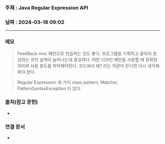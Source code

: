 ### 주제 : Java Regular Expression API

### 날짜 : 2024-03-18 09:02
----
### 메모
> FeedBack
> mvc 패턴으로 연습하는 것도 좋다.
> 프로그램을 기획하고 끝까지 완성하는 것이 실력이 늘어나는데 중요하다.
> 어떤 디자인 패턴을 사용할 때 정확한 의미와 사용 용도를 파악해야한다.
> 코드에서 왜? 라는 의문이 든다면 다시 생각해 봐야 한다.

> Regular Expression
> 세 가지 class pattern, Matcher, PatternSyntaxException 이 있다.
> 

### 출처(참고 문헌)
-

### 연결 문서
-
